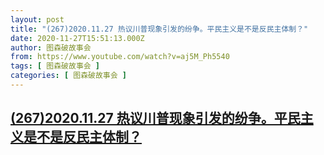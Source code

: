 ```yaml
---
layout: post
title: "(267)2020.11.27 热议川普现象引发的纷争。平民主义是不是反民主体制？"
date: 2020-11-27T15:51:13.000Z
author: 图森破故事会
from: https://www.youtube.com/watch?v=aj5M_Ph5540
tags: [ 图森破故事会 ]
categories: [ 图森破故事会 ]
---
```

<!--1606492273000-->
[(267)2020.11.27 热议川普现象引发的纷争。平民主义是不是反民主体制？](https://www.youtube.com/watch?v=aj5M_Ph5540)
------

<div>

</div>
